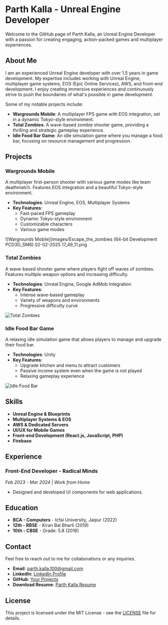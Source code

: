 # Parth Kalla - Unreal Engine Developer

Welcome to the GitHub page of Parth Kalla, an Unreal Engine Developer with a passion for creating engaging, action-packed games and multiplayer experiences.

## About Me

I am an experienced Unreal Engine developer with over 1.5 years in game development. My expertise includes working with Unreal Engine, multiplayer game systems, EOS (Epic Online Services), AWS, and front-end development. I enjoy creating immersive experiences and continuously strive to push the boundaries of what's possible in game development.

Some of my notable projects include:

- **Wargrounds Mobile**: A multiplayer FPS game with EOS integration, set in a dynamic Tokyo-style environment.
- **Total Zombies**: A wave-based zombie shooter game, providing a thrilling and strategic gameplay experience.
- **Idle Food Bar Game**: An idle simulation game where you manage a food bar, focusing on resource management and progression.

## Projects

### Wargrounds Mobile
A multiplayer first-person shooter with various game modes like team deathmatch. Features EOS integration and a beautiful Tokyo-style environment.

- **Technologies**: Unreal Engine, EOS, Multiplayer Systems
- **Key Features**:
  - Fast-paced FPS gameplay
  - Dynamic Tokyo-style environment
  - Customizable characters
  - Various game modes

![Wargrounds Mobile](images/Escape_the_zombies (64-bit Development PCD3D_SM6)  02-02-2025 17_49_11.png
### Total Zombies
A wave-based shooter game where players fight off waves of zombies. Features multiple weapon options and increasing difficulty.

- **Technologies**: Unreal Engine, Google AdMob Integration
- **Key Features**:
  - Intense wave-based gameplay
  - Variety of weapons and environments
  - Progressive difficulty curve

![Total Zombies](images/totalzombies1.jpg)

### Idle Food Bar Game
A relaxing idle simulation game that allows players to manage and upgrade their food bar.

- **Technologies**: Unity
- **Key Features**:
  - Upgrade kitchen and menu to attract customers
  - Passive income system even when the game is not played
  - Relaxing gameplay experience

![Idle Food Bar](images/idlefood1.jpg)

## Skills

- **Unreal Engine & Blueprints**
- **Multiplayer Systems & EOS**
- **AWS & Dedicated Servers**
- **UI/UX for Mobile Games**
- **Front-end Development (React.js, JavaScript, PHP)**
- **Firebase**

## Experience

### Front-End Developer - Radical Minds
*Feb 2023 - Mar 2024* | *Work from Home*

- Designed and developed UI components for web applications.

## Education

- **BCA - Computers** - Icfai University, Jaipur (2022)
- **12th - RBSE** - Kiran Bal Bharti (2019)
- **10th - CBSE** - Grade: 5.8 (2016)

## Contact

Feel free to reach out to me for collaborations or any inquiries.

- **Email**: [parth.kalla.100@gmail.com](mailto:parth.kalla.100@gmail.com)
- **LinkedIn**: [LinkedIn Profile](https://www.linkedin.com/in/parth-kalla-b864a6240)
- **GitHub**: [Your Projects](https://github.com/your-github-profile)
- **Download Resume**: [Parth Kalla Resume](ParthKallaResume.pdf)

## License

This project is licensed under the MIT License - see the [LICENSE](LICENSE) file for details.
